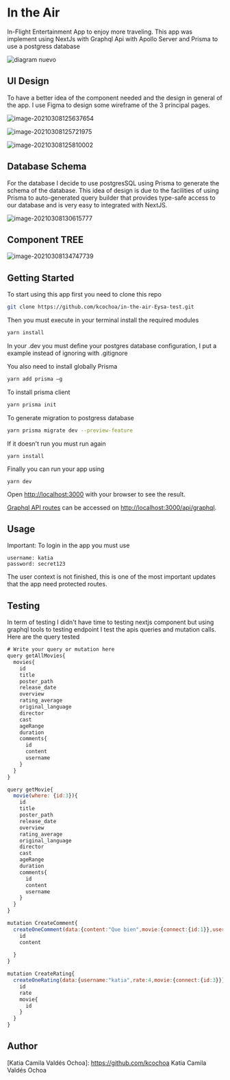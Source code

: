 # In the Air 

 In-Flight Entertainment App to enjoy more traveling. This app was implement using NextJs with Graphql Api with Apollo Server and Prisma to use a postgress database

![diagram nuevo](https://raw.githubusercontent.com/kcochoa/technical-test-Eysa/main/public/diagram%20nuevo.png?token=ALS2VPRH4LSNZHKBMVE6BC3AIYSY4)



## UI Design



To have a better idea of the component needed and the design in general of the app. I use Figma to design some wireframe of the 3 principal pages.

![image-20210308125637654](https://github.com/kcochoa/technical-test-Eysa/blob/main/public/HOME.png)



![image-20210308125721975](https://github.com/kcochoa/technical-test-Eysa/blob/main/public/MOVIES.png)



![image-20210308125810002](https://github.com/kcochoa/technical-test-Eysa/blob/main/public/DETAILS.png)

## Database Schema

For the database I decide to use postgresSQL using Prisma to generate the schema of the database. This idea of design is due to the facilities of using Prisma to auto-generated query builder that provides type-safe access to our database and is very easy to integrated with NextJS.

![image-20210308130615777](https://github.com/kcochoa/technical-test-Eysa/blob/main/public/db.png)

## Component TREE

![image-20210308134747739](https://github.com/kcochoa/technical-test-Eysa/blob/main/public/components.png)

## Getting Started

To start using this app first you need to clone this repo

```bash
git clone https://github.com/kcochoa/in-the-air-Eysa-test.git
```

Then you must execute in your terminal install the required modules

```bash
yarn install
```

In your .dev you must define your postgres database configuration,  I put a example instead of ignoring with .gitignore

You also need to install globally Prisma

```bash
yarn add prisma –g
```

To install prisma client 

```bash
yarn prisma init
```

To generate migration to postgress database

```bash
yarn prisma migrate dev --preview-feature
```

If it doesn't run you must run again 

```
yarn install
```

Finally you can run your app using 

```
yarn dev
```



Open [http://localhost:3000](http://localhost:3000) with your browser to see the result.

[Graphql API routes](https://nextjs.org/docs/api-routes/introduction) can be accessed on [http://localhost:3000/api/graphql](http://localhost:3000/api/graphql). 



## Usage

Important: To login in the app you must use 

```
username: katia
password: secret123
```

The user context is not finished, this is one of the most important updates that the app need protected routes.

## Testing

In term of testing I didn't have time to testing nextjs component but using graphql tools to testing endpoint I test the apis queries and mutation calls. Here are the query tested

```javascript
# Write your query or mutation here
query getAllMovies{
  movies{
    id
    title
    poster_path
    release_date
    overview
    rating_average
    original_language
    director
    cast
    ageRange
    duration
    comments{
      id
      content
      username
    }   
  }
}

query getMovie{
  movie(where: {id:3}){
    id
    title
    poster_path
    release_date
    overview
    rating_average
    original_language
    director
    cast
    ageRange
    duration
    comments{
      id
      content
      username
    }   
  }
}

mutation CreateComment{
  createOneComment(data:{content:"Que bien",movie:{connect:{id:1}},username:"katia"}){
    id
    content
   
  }
}

mutation CreateRating{
  createOneRating(data:{username:"katia",rate:4,movie:{connect:{id:3}}}){
    id
    rate
    movie{
      id
    }
  }
}
```



## Author

[Katia Camila Valdés Ochoa]: https://github.com/kcochoa Katia Camila Valdés Ochoa



